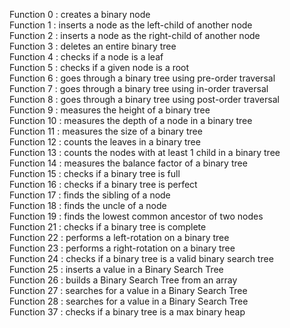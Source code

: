 Function 0 : creates a binary node  
Function 1 : inserts a node as the left-child of another node  
Function 2 : inserts a node as the right-child of another node  
Function 3 : deletes an entire binary tree  
Function 4 : checks if a node is a leaf  
Function 5 : checks if a given node is a root   
Function 6 : goes through a binary tree using pre-order traversal  
Function 7 : goes through a binary tree using in-order traversal  
Function 8 : goes through a binary tree using post-order traversal  
Function 9 : measures the height of a binary tree  
Function 10 : measures the depth of a node in a binary tree  
Function 11 : measures the size of a binary tree  
Function 12 : counts the leaves in a binary tree  
Function 13 : counts the nodes with at least 1 child in a binary tree  
Function 14 : measures the balance factor of a binary tree  
Function 15 : checks if a binary tree is full  
Function 16 : checks if a binary tree is perfect  
Function 17 : finds the sibling of a node  
Function 18 : finds the uncle of a node  
Function 19 : finds the lowest common ancestor of two nodes  
Function 21 : checks if a binary tree is complete  
Function 22 : performs a left-rotation on a binary tree  
Function 23 : performs a right-rotation on a binary tree  
Function 24 : checks if a binary tree is a valid binary search tree  
Function 25 : inserts a value in a Binary Search Tree  
Function 26 : builds a Binary Search Tree from an array  
Function 27 : searches for a value in a Binary Search Tree  
Function 28 : searches for a value in a Binary Search Tree  
Function 37 : checks if a binary tree is a max binary heap  
